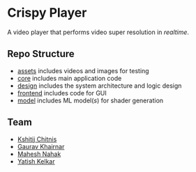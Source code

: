 # Crispy Player

A video player that performs video super resolution in _realtime_.

## Repo Structure
- [assets](https://github.com/m0rphtail/crispy-player/tree/main/assets) includes videos and images for testing
- [core](https://github.com/m0rphtail/crispy-player/tree/main/core) includes main application code
- [design](https://github.com/m0rphtail/crispy-player/tree/main/design) includes the system architecture and logic design
- [frontend](https://github.com/m0rphtail/crispy-player/tree/main/frontend) includes code for GUI
- [model](https://github.com/m0rphtail/crispy-player/tree/main/model) includes ML model(_s_) for shader generation

## Team

- [Kshitij Chitnis](https://github.com/m0rphtail)
- [Gaurav Khairnar](https://github.com/gaurav1620)
- [Mahesh Nahak](https://github.com/maheshn22)
- [Yatish Kelkar](https://github.com/yatish1606)